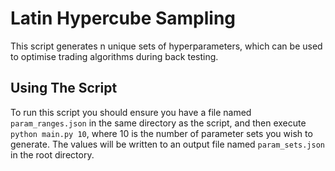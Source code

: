 # Latin Hypercube Sampling

This script generates n unique sets of hyperparameters, which can be used to optimise trading algorithms during back testing.

## Using The Script

To run this script you should ensure you have a file named `param_ranges.json` in the same directory as the script, and then execute `python main.py 10`, where 10 is the number of parameter sets you wish to generate. The values will be written to an output file named `param_sets.json` in the root directory.